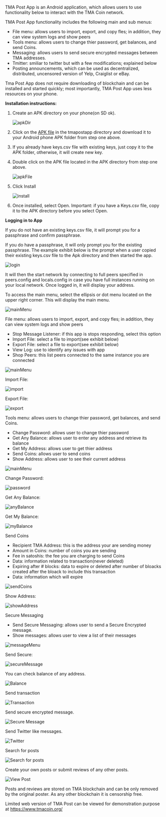 TMA Post App is an Android application, which allows users to use functionality below to interact with the TMA Coin network.

TMA Post App functionality includes the following main and sub menus:

* File menu: allows users to import, export, and copy fles; in addition, they can view system logs and show peers 
* Tools menu: allows users to change thier password, get balances, and send Coins.
* Messaging: allows users to send secure encrypted messages between TMA addresses.
* Tmitter: smiliar to twitter but with a few modifications; explained below
* Posting announcements,  which can be used as decentralized, distributed, uncensored version of Yelp, Craiglist or eBay.

Tma Post App does not require downloading of blockchain and can be installed and started quickly; most importantly, TMA Post App uses less resources on your phone. 

<b>Installation instructions:</b>

1. Create an APK directory on your phone(on SD ok). 

   ![apkDir](https://raw.githubusercontent.com/tmacoin/tmapost/master/tmapost/images/android1.png)

2. Click on the  [APK file](https://github.com/tmacoin/tmapostapp/tma.apk) in the tmapostapp directory and download it to your Android phone APK folder from step one above.

3. If you already have keys.csv file with existing keys, just copy it to the APK folder, otherwise, it will create new key. 
4. Double click on the APK file located in the APK directory from step one above. 

   ![apkFile](https://raw.githubusercontent.com/tmacoin/tmapost/master/tmapost/images/android2.png)

5. Click Install

   ![install](https://raw.githubusercontent.com/tmacoin/tmapost/master/tmapost/images/android3.png)

6. Once installed, select Open. Important: if you have a Keys.csv file, copy it to the APK directory before you select Open.

<b>Logging in to App</b>

If you do not have an existing keys.csv file, it will prompt  you for a passphrase and confirm passphrase.

If you do have a passphrase, it will only prompt you for the existing passphrase. The example exhibit below is the prompt when a user  copied their existing keys.csv file to the Apk directory and then started the app.

  ![login](https://raw.githubusercontent.com/tmacoin/tmapost/master/tmapost/images/android4.png)

It will then the start network by connecting to full peers specified in peers.config and locals.config in case you have full instances running on your local network. Once logged in, it will display your address.

To access the main menu, select the ellipsis or dot menu located on the upper right corner. This will display the main menu.

  ![mainMenu](https://raw.githubusercontent.com/tmacoin/tmapost/master/tmapost/images/android5.png)

File menu: allows users to import, export, and copy fles; in addition, they can view system logs and show peers
* Stop Message Listener: if this app is stops responding, select this option
* Import File: select a file to import(see exhibit below)
* Export File: select a file to export(see exhibit below)
* View Log: use to identify any issues with app
* Shop Peers: this list peers connected to the same instance you are connected
    
![mainMenu](https://raw.githubusercontent.com/tmacoin/tmapost/master/tmapost/images/android8.png)

 Import File:
 
 ![import](https://raw.githubusercontent.com/tmacoin/tmapost/master/tmapost/images/android6.png)


 Export File:
 
 ![export](https://raw.githubusercontent.com/tmacoin/tmapost/master/tmapost/images/android7.png)
 


Tools menu: allows users to change thier password, get balances, and send Coins.
* Change Password: allows user to change thier password
* Get Any Balance: allows user to enter any address and retrieve its balance
* Get My Address: allows user to get thier address 
* Send Coins: allows user to send coins
* Show Address: allows user to see their current address

![mainMenu](https://raw.githubusercontent.com/tmacoin/tmapost/master/tmapost/images/android9.png)

 Change Password:
 
 ![password](https://raw.githubusercontent.com/tmacoin/tmapost/master/tmapost/images/android10.png)
 
 Get Any Balance:
 
 ![anyBalance](https://raw.githubusercontent.com/tmacoin/tmapost/master/tmapost/images/android11.png)
 
 Get My Balance:
 
 ![myBalance](https://raw.githubusercontent.com/tmacoin/tmapost/master/tmapost/images/android12.png)
 
 
 Send Coins
* Recipient TMA Address: this is the address your are sending money 
* Amount in Coins: number of coins you are sending
* Fee in satoshis: the fee you are charging to send Coins
* Data: information related to transaction(never deleted)
* Expiring after # blocks: data to expire or deleted after number of bloacks created after the bloack to include this transaction
* Data: information which will expire

 ![sendCoins](https://raw.githubusercontent.com/tmacoin/tmapost/master/tmapost/images/android13.png)

Show Address:

![showAddress](https://raw.githubusercontent.com/tmacoin/tmapost/master/tmapost/images/android14.png)



Secure Messaging
* Send Secure Messaging: allows user to send a Secure Encrypted message.
* Show messages: allows user to view a list of their messages

![messageMenu](https://raw.githubusercontent.com/tmacoin/tmapost/master/tmapost/images/android15.png)

Send Secure:

![secureMessage](https://raw.githubusercontent.com/tmacoin/tmapost/master/tmapost/images/android16.png)



You can check balance of any address.

![Balance](https://raw.githubusercontent.com/tmacoin/tmapost/master/tmapost/images/image002.png)

Send transaction

![Transaction](https://raw.githubusercontent.com/tmacoin/tmapost/master/tmapost/images/image003.png)

Send secure encrypted message.

![Secure Message](https://raw.githubusercontent.com/tmacoin/tmapost/master/tmapost/images/image004.png)

Send Twitter like messages.

![Twitter](https://raw.githubusercontent.com/tmacoin/tmapost/master/tmapost/images/image005.png)

Search for posts

![Search for posts](https://raw.githubusercontent.com/tmacoin/tmapost/master/tmapost/images/image006.png)

Create your own posts or submit reviews of any other posts.

![View Post](https://raw.githubusercontent.com/tmacoin/tmapost/master/tmapost/images/image007.png)

Posts and reviews are stored on TMA blockchain and can be only removed by the original poster. As any other blockchain it is censorship free.

Limited web version of TMA Post can be viewed for demonstration purpose at https://www.tmacoin.org/

